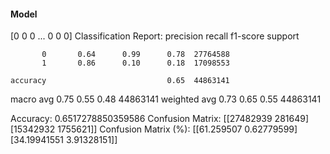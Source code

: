 #### Model
[0 0 0 ... 0 0 0]
Classification Report:
              precision    recall  f1-score   support

           0       0.64      0.99      0.78  27764588
           1       0.86      0.10      0.18  17098553

    accuracy                           0.65  44863141
   macro avg       0.75      0.55      0.48  44863141
weighted avg       0.73      0.65      0.55  44863141

Accuracy: 0.6517278850359586
Confusion Matrix:
[[27482939   281649]
 [15342932  1755621]]
Confusion Matrix (%):
[[61.259507    0.62779599]
 [34.19941551  3.91328151]]
